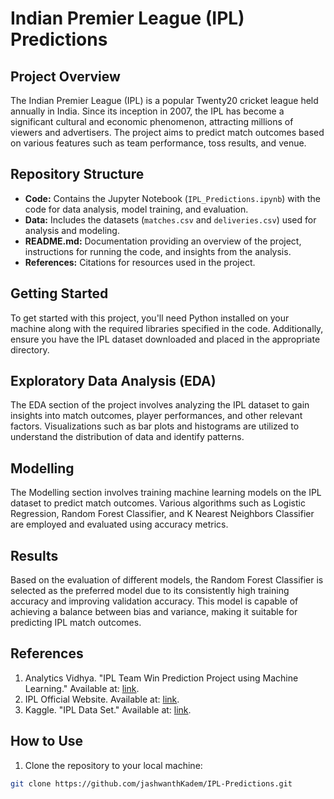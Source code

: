 # Indian Premier League (IPL) Predictions

## Project Overview

The Indian Premier League (IPL) is a popular Twenty20 cricket league held annually in India. Since its inception in 2007, the IPL has become a significant cultural and economic phenomenon, attracting millions of viewers and advertisers. The project aims to predict match outcomes based on various features such as team performance, toss results, and venue.

## Repository Structure

- **Code:** Contains the Jupyter Notebook (`IPL_Predictions.ipynb`) with the code for data analysis, model training, and evaluation.
- **Data:** Includes the datasets (`matches.csv` and `deliveries.csv`) used for analysis and modeling.
- **README.md:** Documentation providing an overview of the project, instructions for running the code, and insights from the analysis.
- **References:** Citations for resources used in the project.

## Getting Started

To get started with this project, you'll need Python installed on your machine along with the required libraries specified in the code. Additionally, ensure you have the IPL dataset downloaded and placed in the appropriate directory.

## Exploratory Data Analysis (EDA)

The EDA section of the project involves analyzing the IPL dataset to gain insights into match outcomes, player performances, and other relevant factors. Visualizations such as bar plots and histograms are utilized to understand the distribution of data and identify patterns.

## Modelling

The Modelling section involves training machine learning models on the IPL dataset to predict match outcomes. Various algorithms such as Logistic Regression, Random Forest Classifier, and K Nearest Neighbors Classifier are employed and evaluated using accuracy metrics.

## Results

Based on the evaluation of different models, the Random Forest Classifier is selected as the preferred model due to its consistently high training accuracy and improving validation accuracy. This model is capable of achieving a balance between bias and variance, making it suitable for predicting IPL match outcomes.

## References

1. Analytics Vidhya. "IPL Team Win Prediction Project using Machine Learning." Available at: [link](https://www.analyticsvidhya.com/blog/2022/05/ipl-team-win-prediction-project-using-machine-learning/).
2. IPL Official Website. Available at: [link](https://www.iplt20.com).
3. Kaggle. "IPL Data Set." Available at: [link](https://www.kaggle.com/datasets/ramjidoolla/ipl-data-set).

## How to Use
1. Clone the repository to your local machine:
```bash
git clone https://github.com/jashwanthKadem/IPL-Predictions.git
